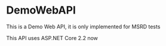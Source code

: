 # DemoWebAPI
This is a Demo Web API, it is only implemented for MSRD tests

This API uses ASP.NET Core 2.2 now
